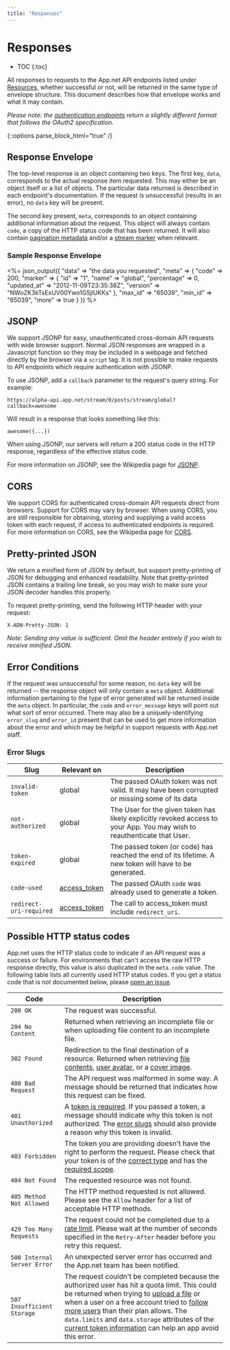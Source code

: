```yaml
---
title: "Responses"
---
```


# Responses

* TOC
{:toc}

All responses to requests to the App.net API endpoints listed under [Resources](/reference/resources/), whether successful or not, will be returned in the same type of envelope structure. This document describes how that envelope works and what it may contain.

*Please note: the [authentication endpoints](/reference/authentication) return a slightly different format that follows the OAuth2 specification.*

{::options parse_block_html="true" /}

## Response Envelope

The top-level response is an object containing two keys. The first key, `data`, corresponds to the actual response item requested. This may either be an object itself or a list of objects. The particular data returned is described in each endpoint's documentation. If the request is unsuccessful (results in an error), no `data` key will be present.

The second key present, `meta`, corresponds to an object containing additional information about the request. This object will always contain `code`, a copy of the HTTP status code that has been returned. It will also contain [pagination metadata](/reference/make-request/pagination/#response-metadata) and/or a [stream marker](/reference/resources/stream-marker/) when relevant.

### Sample Response Envelope
<%= json_output({
    "data" => "the data you requested",
    "meta" => {
        "code" => 200,
        "marker" => {
            "id" => "1",
            "name" => "global",
            "percentage" => 0,
            "updated_at" => "2012-11-09T23:35:38Z",
            "version" => "NWoZK3kTsExUV00Ywo1G5jlUKKs"
        },
        "max_id" => "65039",
        "min_id" => "65039",
        "more" => true
    }
}) %>

## JSONP

We support JSONP for easy, unauthenticated cross-domain API requests with wide browser support. Normal JSON responses are wrapped in a Javascript function so they may be included in a webpage and fetched directly by the browser via a `script` tag. It is not possible to make requests to API endpoints which require authentication with JSONP.

To use JSONP, add a `callback` parameter to the request's query string. For example:

    https://alpha-api.app.net/stream/0/posts/stream/global?callback=awesome

Will result in a response that looks something like this:

    awesome({...})

When using JSONP, our servers will return a 200 status code in the HTTP response, regardless of the effective status code.

For more information on JSONP, see the Wikipedia page for [JSONP](http://en.wikipedia.org/wiki/JSONP).

## CORS

We support CORS for authenticated cross-domain API requests direct from browsers. Support for CORS may vary by browser. When using CORS, you are still responsible for obtaining, storing and supplying a valid access token with each request, if access to authenticated endpoints is required. For more information on CORS, see the Wikipedia page for [CORS](http://en.wikipedia.org/wiki/Cross-origin_resource_sharing).

## Pretty-printed JSON

We return a minified form of JSON by default, but support pretty-printing of JSON for debugging and enhanced readability. Note that pretty-printed JSON contains a trailing line break, so you may wish to make sure your JSON decoder handles this properly.

To request pretty-printing, send the following HTTP header with your request:

    X-ADN-Pretty-JSON: 1

*Note: Sending any value is sufficient. Omit the header entirely if you wish to receive minified JSON.*

## Error Conditions

If the request was unsuccessful for some reason, no `data` key will be returned -- the response object will only contain a `meta` object. Additional information pertaining to the type of error generated will be returned inside the `meta` object. In particular, the `code` and `error_message` keys will point out what sort of error occurred. There may also be a uniquely-identifying `error_slug` and `error_id` present that can be used to get more information about the error and which may be helpful in support requests with App.net staff.

### Error Slugs

<table class='table table-striped'>
    <thead>
        <tr>
            <th>Slug</th>
            <th>Relevant on</th>
            <th>Description</th>
        </tr>
    </thead>
    <tbody>
        <tr>
            <td><code>invalid-token</code></td>
            <td>global</td>
            <td>The passed OAuth token was not valid. It may have been corrupted or missing some of its data</td>
        </tr>
        <tr>
            <td><code>not-authorized</code></td>
            <td>global</td>
            <td>The User for the given token has likely explicitly revoked access to your App. You may wish to reauthenticate that User.</td>
        </tr>
        <tr>
            <td><code>token-expired</code></td>
            <td>global</td>
            <td>The passed token (or code) has reached the end of its lifetime. A new token will have to be generated.</td>
        </tr>
        <tr>
            <td><code>code-used</code></td>
            <td><a href="/reference/authentication/flows/web/">access_token</a></td>
            <td>The passed OAuth <code>code</code> was already used to generate a token.</td>
        </tr>
        <tr>
            <td><code>redirect-uri-required</code></td>
            <td><a href="/reference/authentication/flows/web/">access_token</a></td>
            <td>The call to access_token must include <code>redirect_uri</code>.</td>
        </tr>
    </tbody>
</table>

## Possible HTTP status codes

App.net uses the HTTP status code to indicate if an API request was a success or failure. For environments that can't access the raw HTTP response directly, this value is also duplicated in the `meta.code` value. The following table lists all currently used HTTP status codes. If you get a status code that is not documented below, please [open an issue](https://github.com/appdotnet/api-spec/issues).

<table class='table table-striped'>
    <thead>
        <tr>
            <th>Code</th>
            <th>Description</th>
        </tr>
    </thead>
    <tbody>
        <tr>
            <td><code>200 OK</code></td>
            <td>The request was successful.</td>
        </tr>
        <tr>
            <td><code>204 No Content</code></td>
            <td>Returned when retrieving an incomplete file or when uploading file content to an incomplete file.</td>
        </tr>
        <tr>
            <td><code>302 Found</code></td>
            <td>Redirection to the final destination of a resource. Returned when retrieving <a href="/reference/resources/file/content/#get-file-content">file contents</a>, <a href="/reference/resources/user/profile/#retrieve-a-users-avatar-image">user avatar</a>, or a <a href="/reference/resources/user/profile/#retrieve-a-users-cover-image">cover image</a>.</td>
        </tr>
        <tr>
            <td><code>400 Bad Request</code></td>
            <td>The API request was malformed in some way. A message should be returned that indicates how this request can be fixed.</td>
        </tr>
        <tr>
            <td><code>401 Unauthorized</code></td>
            <td>A <a href="/reference/authentication/#making-authenticated-api-requests">token is required</a>. If you passed a token, a message should indicate why this token is not authorized. The <a href="#error-slugs">error slugs</a> should also provide a reason why this token is invalid.</td>
        </tr>
        <tr>
            <td><code>403 Forbidden</code></td>
            <td>The token you are providing doesn't have the right to perform the request. Please check that your token is of the <a href="/reference/authentication/#what-kind-of-token-do-i-need">correct type</a> and has the <a href="/reference/authentication/#scopes">required scope</a>.</td>
        </tr>
        <tr>
            <td><code>404 Not Found</code></td>
            <td>The requested resource was not found.</td>
        </tr>
        <tr>
            <td><code>405 Method Not Allowed</code></td>
            <td>The HTTP method requested is not allowed. Please see the <code>Allow</code> header for a list of acceptable HTTP methods.</td>
        </tr>
        <tr>
            <td><code>429 Too Many Requests</code></td>
            <td>The request could not be completed due to a <a href="/reference/make-request/rate-limits/">rate limit</a>. Please wait at the number of seconds specified in the <code>Retry-After</code> header before you retry this request.</td>
        </tr>
        <tr>
            <td><code>500 Internal Server Error</code></td>
            <td>An unexpected server error has occurred and the App.net team has been notified.</td>
        </tr>
        <tr>
            <td><code>507 Insufficient Storage</code></td>
            <td>The request couldn't be completed because the authorized user has hit a quota limit. This could be returned when trying to <a href="/reference/resources/file/lifecycle/#create-a-file">upload a file</a> or when a user on a free account tried to <a href="/reference/resources/user/following/#follow-a-user">follow more users</a> than their plan allows. The <code>data.limits</code> and <code>data.storage</code> attributes of the <a href="/reference/resources/token/#retrieve-current-token">current token information</a> can help an app avoid this error.</td>
        </tr>
    </tbody>
</table>

